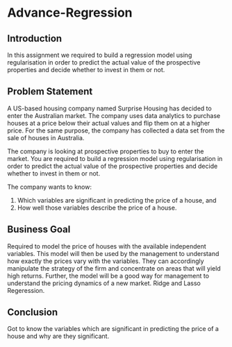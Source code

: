 # Advance-Regression

## Introduction
In this assignment we required to build a regression model using regularisation in order to predict the actual value of the prospective properties and decide whether to invest in them or not.

## Problem Statement
A US-based housing company named Surprise Housing has decided to enter the Australian market. The company uses data analytics to purchase houses at a price below their actual values and flip them on at a higher price. For the same purpose, the company has collected a data set from the sale of houses in Australia.

The company is looking at prospective properties to buy to enter the market. You are required to build a regression model using regularisation in order to predict the actual value of the prospective properties and decide whether to invest in them or not. 

The company wants to know:

1. Which variables are significant in predicting the price of a house, and
2. How well those variables describe the price of a house.

## Business Goal
Required to model the price of houses with the available independent variables. This model will then be used by the management to understand how exactly the prices vary with the variables. They can accordingly manipulate the strategy of the firm and concentrate on areas that will yield high returns. Further, the model will be a good way for management to understand the pricing dynamics of a new market. Ridge and Lasso Regeression.

## Conclusion
Got to know the variables which are significant in predicting the price of a house and why are they significant.
